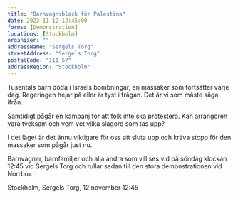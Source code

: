 ```yaml
---
title: "Barnvagnsblock för Palestina"
date: 2023-11-12 12:45:00
forms: [Demonstration]
locations: [Stockholm]
organizer: ""
addressName: "Sergels Torg"
streetAddress: "Sergels Torg"
postalCode: "111 57"
addressRegion: "Stockholm"
---
```

Tusentals barn döda i Israels bombningar, en massaker som fortsätter varje dag. Regeringen hejar på eller är tyst i frågan. Det är vi som måste säga ifrån.

Samtidigt pågår en kampanj för att folk inte ska protestera. Kan arrangören vara tveksam och vem vet vilka slagord som tas upp?

I det läget är det ännu viktigare för oss att sluta upp och kräva stopp för den massaker som pågår just nu.

Barnvagnar, barnfamiljer och alla andra som vill ses vid på söndag klockan 12:45 vid Sergels Torg och rullar sedan till den stora demonstrationen vid Norrbro.

Stockholm, Sergels Torg, 12 november 12:45